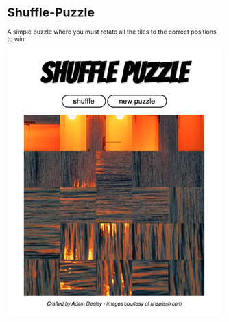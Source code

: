 # Shuffle-Puzzle
A simple puzzle where you must rotate all the tiles to the correct positions to win.

![Image of Shuffle Puzzle](https://github.com/ADeeley/Shuffle-Puzzle/blob/master/assets/shuffle-puzzle-screenshot.png)
